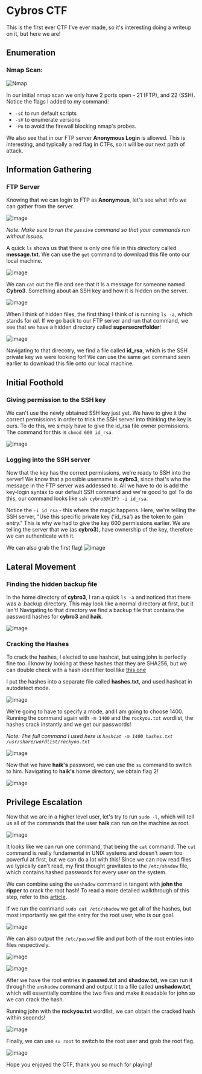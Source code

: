 # Cybros CTF
This is the first ever CTF I've ever made, so it's interesting doing a writeup on it, but here we are!

## Enumeration

### Nmap Scan:
![Nmap](https://github.com/NTHSec/CTF-Writeups/assets/150489159/426cfc1a-0cc6-4243-9811-8681f9b3173d)

In our initial nmap scan we only have 2 ports open - 21 (FTP), and 22 (SSH). Notice the flags I added to my command:
- `-sC` to run default scripts
- `-sV` to enumerate versions
- `-Pn` to avoid the firewall blocking nmap's probes.

We also see that in our FTP server **Anonymous Login** is allowed. This is interesting, and typically a red flag in CTFs, so it will be our next path of attack.

## Information Gathering

### FTP Server
Knowing that we can login to FTP as **Anonymous**, let's see what info we can gather from the server.

![image](https://github.com/NTHSec/CTF-Writeups/assets/150489159/2ea259f4-a7ec-4120-85cc-aacf4bb989e3)

*Note: Make sure to run the `passive` command so that your commands run without issues.*

A quick `ls` shows us that there is only one file in this directory called **message.txt**. We can use the `get` command to download this file onto our local machine.

![image](https://github.com/NTHSec/CTF-Writeups/assets/150489159/7e5f7539-6d2a-429d-86d4-80d0f4b582e5)

We can `cat` out the file and see that it is a message for someone named **Cybro3**. Something about an SSH key and how it is hidden on the server.

![image](https://github.com/NTHSec/CTF-Writeups/assets/150489159/2f26eb2e-0b8e-4603-98d3-c962d74829a5)

When I think of hidden files, the first thing I think of is running `ls -a`, which stands for _all_. If we go back to our FTP server and run that command, we see that we have a hidden directory called **supersecretfolder**!

![image](https://github.com/NTHSec/CTF-Writeups/assets/150489159/25b7bc70-3957-414b-9cbd-edb637751415)

Navigating to that direcotry, we find a file called **id_rsa**, which is the SSH private key we were looking for! We can use the same `get` command seen earlier to download this file onto our local machine.

## Initial Foothold

### Giving permission to the SSH key
We can't use the newly obtained SSH key just yet. We have to give it the correct permissions in order to trick the SSH server into thinking the key is ours. To do this, we simply have to give the id_rsa file owner permissions. The command for this is `chmod 600 id_rsa`.

![image](https://github.com/NTHSec/CTF-Writeups/assets/150489159/f6c12781-c96f-4db1-b91a-42d2d308bcae)

### Logging into the SSH server
Now that the key has the correct permissions, we're ready to SSH into the server! We know that a possible username is **cybro3**, since that's who the message in the FTP server was addessed to. All we have to do is add the key-login syntax to our default SSH command and we're good to go! To do this, our command looks like `ssh cybro3@{IP} -i id_rsa`.

Notice the `-i id_rsa` - this where the magic happens. Here, we're telling the SSH server, "Use this specific private key ('id_rsa') as the token to gain entry." This is why we had to give the key 600 permissions earlier. We are telling the server that we (as **cybro3**), have ownership of the key, therefore we can authenticate with it.

We can also grab the first flag!
![image](https://github.com/NTHSec/CTF-Writeups/assets/150489159/2b4e06b4-f852-44e1-a923-a25c2907ad6e)


## Lateral Movement

### Finding the hidden backup file

In the home directory of **cybro3**, I ran a quick `ls -a` and noticed that there was a .backup directory. This may look like a normal directory at first, but it isn't! Navigating to that directory we find a backup file that contains the password hashes for **cybro3** and **haik**.

![image](https://github.com/NTHSec/CTF-Writeups/assets/150489159/926657f2-d96c-4509-9b47-1dcd34a0eb34)

### Cracking the Hashes
To crack the hashes, I elected to use hashcat, but using john is perfectly fine too. I know by looking at these hashes that they are SHA256, but we can double check with a hash identifier tool like [this one](https://hashes.com/en/tools/hash_identifier) 

I put the hashes into a separate file called **hashes.txt**, and used hashcat in autodetect mode.

![image](https://github.com/NTHSec/CTF-Writeups/assets/150489159/ad5f1b63-bffe-488c-ac1b-a91e7e4af3c7)

We're going to have to specify a mode, and I am going to choose 1400. Running the command again with `-m 1400` and the `rockyou.txt` wordlist, the hashes crack instantly and we get our passwords!

*Note: The full command I used here is `hashcat -m 1400 hashes.txt /usr/share/wordlist/rockyou.txt`*

![image](https://github.com/NTHSec/CTF-Writeups/assets/150489159/524dafbd-3690-4510-9f53-8eaa9c6b2d6d)

Now that we have **haik's** password, we can use the `su` command to switch to him. Navigating to **haik's** home directory, we obtain flag 2!

![image](https://github.com/NTHSec/CTF-Writeups/assets/150489159/54edbd98-2fbb-4c44-9dbc-288485bd3152)


## Privilege Escalation

Now that we are in a higher level user, let's try to run `sudo -l`, which will tell us all of the commands that the user **haik** can run on the machine as root.

![image](https://github.com/NTHSec/CTF-Writeups/assets/150489159/9deb0231-82ed-4df4-bbee-e57598c76e77)

It looks like we can run one command, that being the `cat` command. The `cat` command is really fundamental in UNIX systems and doesn't seem too powerful at first, but we can do a lot with this! Since we can now read files we typically can't read, my first thought gravitates to the `/etc/shadow` file, which contains hashed passwords for every user on the system.

We can combine using the `unshadow` command in tangent with **john the ripper** to crack the root hash! To read a more detailed walkthrough of this step, refer to this [article](https://erev0s.com/blog/cracking-etcshadow-john/).

If we run the command `sudo cat /etc/shadow` we get all of the hashes, but most importantly we get the entry for the root user, who is our goal.

![image](https://github.com/NTHSec/CTF-Writeups/assets/150489159/d42f652c-a242-4034-b294-a9a01312a134)

We can also output the `/etc/passwd` file and put both of the root entries into files respectively. 

![image](https://github.com/NTHSec/CTF-Writeups/assets/150489159/17ebcba9-eb42-4fde-8453-ddca7de2b6e3)

![image](https://github.com/NTHSec/CTF-Writeups/assets/150489159/ad9ddfb3-4c16-4cde-9f6d-c0c08ebf24f9)

After we have the root entries in **passwd.txt** and **shadow.txt**, we can run it through the `unshadow` command and output it to a file called **unshadow.txt**, which will essentially combine the two files and make it readable for john so we can crack the hash.

Running john with the **rockyou.txt** wordlist, we can obtain the cracked hash within seconds!

![image](https://github.com/NTHSec/CTF-Writeups/assets/150489159/8bf7dc1e-a321-4cc9-9a35-e26781d5e2e1)

Finally, we can use `su root` to switch to the root user and grab the root flag.

![image](https://github.com/NTHSec/CTF-Writeups/assets/150489159/30d42e07-21e0-46f3-8f4e-e723792649b6)

Hope you enjoyed the CTF, thank you so much for playing!



